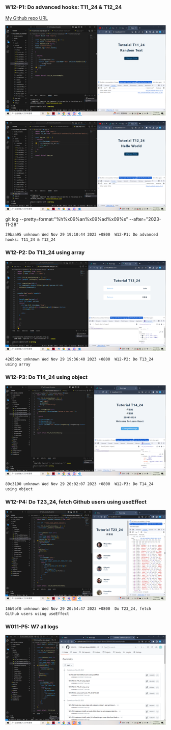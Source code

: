 
### W12-P1: Do advanced hooks: T11_24 & T12_24

[My Github repo URL](https://github.com/209410124/1121-wp1-demo-209410124)


![](w12-p1-1.png)
 
![](w12-p1-2.png)

 git log --pretty=format:"%h%x09%an%x09%ad%x09%s" --after="2023-11-28"

```
29baa95 unknown Wed Nov 29 19:10:44 2023 +0800  W12-P1: Do advanced hooks: T11_24 & T12_24
```

### W12-P2: Do T13_24 using array
 
![](w12-p2.png)

```
4265bbc unknown Wed Nov 29 19:36:40 2023 +0800  W12-P2: Do T13_24 using array
```

 ### W12-P3: Do T14_24 using object
 
![](w12-p3.png)

```
89c3190 unknown Wed Nov 29 20:02:07 2023 +0800  W12-P3: Do T14_24 using object
```

### W12-P4: Do T23_24, fetch Github users using useEffect
 
![](w12-p4.png)

```
16b9bf0 unknown Wed Nov 29 20:54:47 2023 +0800  Do T23_24, fetch Github users using useEffect
```

### W011-P5: W7 all logs
 
![](w12-p5.png)